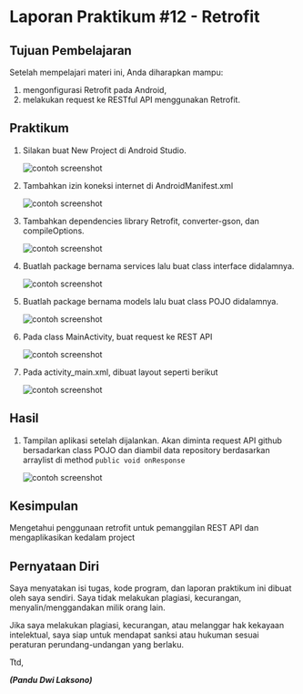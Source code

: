 # Laporan Praktikum #12 - Retrofit

## Tujuan Pembelajaran
Setelah mempelajari materi ini, Anda diharapkan mampu:
1. mengonfigurasi Retrofit pada Android,
2. melakukan request ke RESTful API menggunakan Retrofit.

## Praktikum
1. Silakan buat New Project di Android Studio.

    ![contoh screenshot](img/2.png)<br>

2. Tambahkan izin koneksi internet di AndroidManifest.xml

    ![contoh screenshot](img/3.png)<br>

3. Tambahkan dependencies library Retrofit, converter-gson, dan compileOptions.

    ![contoh screenshot](img/4.png)<br>

4. Buatlah package bernama services lalu buat class interface didalamnya.

    ![contoh screenshot](img/5.png)<br>

5. Buatlah package bernama models lalu buat class POJO didalamnya.

    ![contoh screenshot](img/6.png)<br>

6. Pada class MainActivity, buat request ke REST API

    ![contoh screenshot](img/7.png)<br>

7. Pada activity_main.xml, dibuat layout seperti berikut

    ![contoh screenshot](img/8.png)<br>

## Hasil
1. Tampilan aplikasi setelah dijalankan. Akan diminta request API github bersadarkan class POJO dan diambil data repository berdasarkan arraylist di method ``` public void onResponse ```

    ![contoh screenshot](img/1.jpg)<br>

    
## Kesimpulan

Mengetahui penggunaan retrofit untuk pemanggilan REST API dan mengaplikasikan kedalam project

## Pernyataan Diri

Saya menyatakan isi tugas, kode program, dan laporan praktikum ini dibuat oleh saya sendiri. Saya tidak melakukan plagiasi, kecurangan, menyalin/menggandakan milik orang lain.

Jika saya melakukan plagiasi, kecurangan, atau melanggar hak kekayaan intelektual, saya siap untuk mendapat sanksi atau hukuman sesuai peraturan perundang-undangan yang berlaku.

Ttd,

***(Pandu Dwi Laksono)***